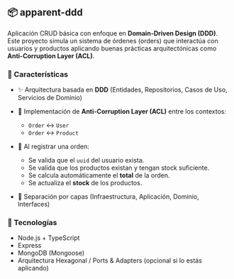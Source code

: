 ## 📦 apparent-ddd

Aplicación CRUD básica con enfoque en **Domain-Driven Design (DDD)**.
Este proyecto simula un sistema de órdenes (orders) que interactúa con usuarios y productos aplicando buenas prácticas arquitectónicas como **Anti-Corruption Layer (ACL)**.

### 🎯 Características

* ✨ Arquitectura basada en **DDD** (Entidades, Repositorios, Casos de Uso, Servicios de Dominio)
* 🔌 Implementación de **Anti-Corruption Layer (ACL)** entre los contextos:

  * `Order` ↔️ `User`
  * `Order` ↔️ `Product`
* 🛒 Al registrar una orden:

  * Se valida que el `uuid` del usuario exista.
  * Se valida que los productos existan y tengan stock suficiente.
  * Se calcula automáticamente el **total** de la orden.
  * Se actualiza el **stock** de los productos.
* 📁 Separación por capas (Infraestructura, Aplicación, Dominio, Interfaces)

### 🧱 Tecnologías

* Node.js + TypeScript
* Express
* MongoDB (Mongoose)
* Arquitectura Hexagonal / Ports & Adapters (opcional si lo estás aplicando)
